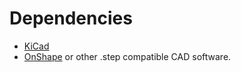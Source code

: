 # Dependencies 
- [KiCad](https://www.kicad.org/)
- [OnShape](https://www.onshape.com/en/) or other .step compatible CAD software.
